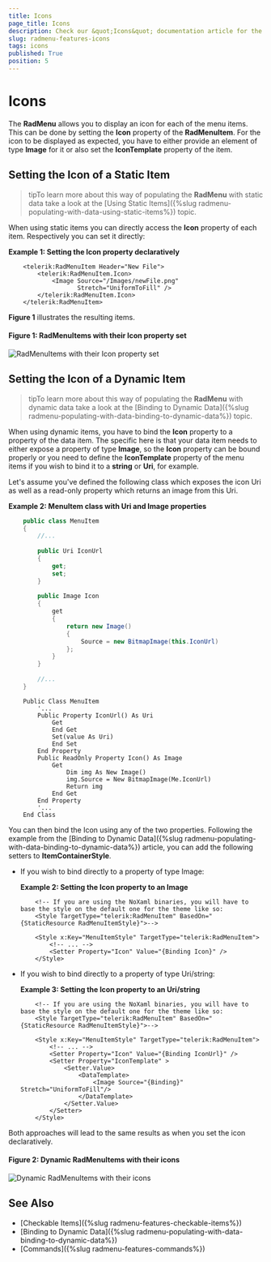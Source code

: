 ```yaml
---
title: Icons
page_title: Icons
description: Check our &quot;Icons&quot; documentation article for the RadMenu {{ site.framework_name }} control.
slug: radmenu-features-icons
tags: icons
published: True
position: 5
---
```


# Icons

The __RadMenu__ allows you to display an icon for each of the menu items. This can be done by setting the __Icon__ property of the __RadMenuItem__. For the icon to be displayed as expected, you have to either provide an element of type __Image__ for it or also set the **IconTemplate** property of the item.

## Setting the Icon of a Static Item

>tipTo learn more about this way of populating the __RadMenu__ with static data take a look at the [Using Static Items]({%slug radmenu-populating-with-data-using-static-items%}) topic.

When using static items you can directly access the __Icon__ property of each item. Respectively you can set it directly:

__Example 1: Setting the Icon property declaratively__

```XAML
	<telerik:RadMenuItem Header="New File">
	    <telerik:RadMenuItem.Icon>
	        <Image Source="/Images/newFile.png" 
	               Stretch="UniformToFill" />
	    </telerik:RadMenuItem.Icon>
	</telerik:RadMenuItem>
```

**Figure 1** illustrates the resulting items.

#### Figure 1: RadMenuItems with their Icon property set

![RadMenuItems with their Icon property set](images/RadMenu_Features_Icons_01.png)

## Setting the Icon of a Dynamic Item

>tipTo learn more about this way of populating the __RadMenu__ with dynamic data take a look at the [Binding to Dynamic Data]({%slug radmenu-populating-with-data-binding-to-dynamic-data%}) topic.

When using dynamic items, you have to bind the __Icon__ property to a property of the data item. The specific here is that your data item needs to either expose a property of type __Image__, so the __Icon__ property can be bound properly or you need to define the **IconTemplate** property of the menu items if you wish to bind it to a **string** or **Uri**, for example.

Let's assume you've defined the following class which exposes the icon Uri as well as a read-only property which returns an image from this Uri.

__Example 2: MenuItem class with Uri and Image properties__

```C#
	public class MenuItem
	{
	    //...
	
	    public Uri IconUrl
	    {
	        get;
	        set;
	    }
	
	    public Image Icon
	    {
	        get
	        {
	            return new Image()
	            {
	                Source = new BitmapImage(this.IconUrl)
	            };
	        }
	    }
	
	    //...
	}
```
```VB.NET
	Public Class MenuItem
	    '...
	    Public Property IconUrl() As Uri
	        Get
	        End Get
	        Set(value As Uri)
	        End Set
	    End Property
	    Public ReadOnly Property Icon() As Image
	        Get
	            Dim img As New Image()
	            img.Source = New BitmapImage(Me.IconUrl)
	            Return img
	        End Get
	    End Property
	    '...
	End Class
```

You can then bind the Icon using any of the two properties. Following the example from the [Binding to Dynamic Data]({%slug radmenu-populating-with-data-binding-to-dynamic-data%}) article, you can add the following setters to **ItemContainerStyle**.

* If you wish to bind directly to a property of type Image:

	__Example 2: Setting the Icon property to an Image__

	```XAML
		<!-- If you are using the NoXaml binaries, you will have to base the style on the default one for the theme like so: 
		<Style TargetType="telerik:RadMenuItem" BasedOn="{StaticResource RadMenuItemStyle}">--> 
		
		<Style x:Key="MenuItemStyle" TargetType="telerik:RadMenuItem">
			<!-- ... -->
			<Setter Property="Icon" Value="{Binding Icon}" />
		</Style>
	```

* If you wish to bind directly to a property of type Uri/string:

	__Example 3: Setting the Icon property to an Uri/string__

	```XAML
		<!-- If you are using the NoXaml binaries, you will have to base the style on the default one for the theme like so: 
		<Style TargetType="telerik:RadMenuItem" BasedOn="{StaticResource RadMenuItemStyle}">--> 

        <Style x:Key="MenuItemStyle" TargetType="telerik:RadMenuItem">
			<!-- ... -->
            <Setter Property="Icon" Value="{Binding IconUrl}" />
            <Setter Property="IconTemplate" >
                <Setter.Value>
                    <DataTemplate>
                        <Image Source="{Binding}" Stretch="UniformToFill"/>
                    </DataTemplate>
                </Setter.Value>
            </Setter>
        </Style>
	```

<!-- -->

Both approaches will lead to the same results as when you set the icon declaratively.

#### Figure 2: Dynamic RadMenuItems with their icons

![Dynamic RadMenuItems with their icons](images/RadMenu_Features_Icons_01.png)

## See Also

* [Checkable Items]({%slug radmenu-features-checkable-items%})
* [Binding to Dynamic Data]({%slug radmenu-populating-with-data-binding-to-dynamic-data%})
* [Commands]({%slug radmenu-features-commands%})